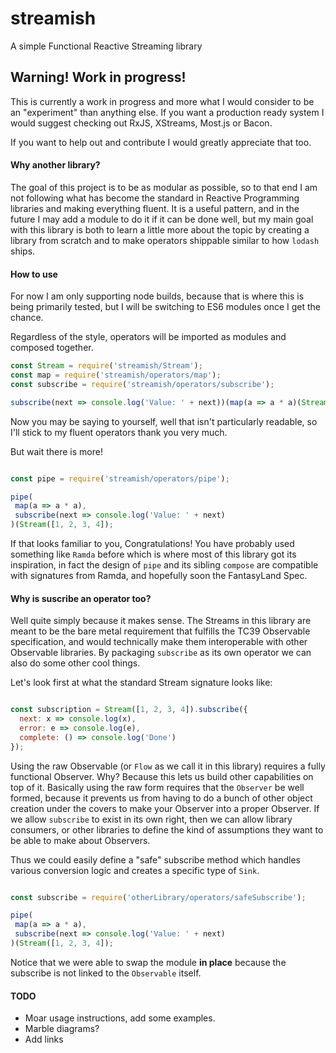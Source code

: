 # streamish
A simple Functional Reactive Streaming library

## Warning! Work in progress!

This is currently a work in progress and more what I would consider to be an "experiment" than anything else. If you want a production ready system I would suggest checking out RxJS, XStreams, Most.js or Bacon.

If you want to help out and contribute I would greatly appreciate that too.

#### Why another library?

The goal of this project is to be as modular as possible, so to that end I am not following what has become the standard in Reactive Programming libraries and making everything fluent. It is a useful pattern, and in the future I may add a module to do it if it can be done well, but my main goal with this library is both to learn a little more about the topic by creating a library from scratch and to make operators shippable similar to how `lodash` ships.


#### How to use

For now I am only supporting node builds, because that is where this is being primarily tested, but I will be switching to ES6 modules once I get the chance.

Regardless of the style, operators will be imported as modules and composed together.

```javascript
const Stream = require('streamish/Stream');
const map = require('streamish/operators/map');
const subscribe = require('streamish/operators/subscribe');

subscribe(next => console.log('Value: ' + next))(map(a => a * a)(Stream([1, 2, 3, 4])));
```

Now you may be saying to yourself, well that isn't particularly readable, so I'll stick to my fluent operators thank you very much.

But wait there is more!
```javascript

const pipe = require('streamish/operators/pipe');

pipe(
 map(a => a * a),
 subscribe(next => console.log('Value: ' + next)
)(Stream([1, 2, 3, 4]);

```

If that looks familiar to you, Congratulations! You have probably used something like `Ramda` before which is where most of this library got its inspiration, in fact the design of `pipe` and its sibling `compose` are compatible with signatures from Ramda, and hopefully soon the FantasyLand Spec.

#### Why is suscribe an operator too?

Well quite simply because it makes sense. The Streams in this library are meant to be the bare metal requirement that fulfills the TC39 Observable specification, and would technically make them interoperable with other Observable libraries. By packaging `subscribe` as its own operator we can also do some other cool things.

Let's look first at what the standard Stream signature looks like:

```javascript

const subscription = Stream([1, 2, 3, 4]).subscribe({
  next: x => console.log(x),
  error: e => console.log(e),
  complete: () => console.log('Done')
});

```

Using the raw Observable (or `Flow` as we call it in this library) requires a fully functional Observer. Why? Because this lets us build other capabilities on top of it. Basically using the raw form requires that the `Observer` be well formed, because it prevents us from having to do a bunch of other object creation under the covers to make your Observer into a proper Observer. If we allow `subscribe` to exist in its own right, then we can allow library consumers, or other libraries to define the kind of assumptions they want to be able to make about Observers.

Thus we could easily define a "safe" subscribe method which handles various conversion logic and creates a specific type of `Sink`.

```javascript

const subscribe = require('otherLibrary/operators/safeSubscribe');

pipe(
 map(a => a * a),
 subscribe(next => console.log('Value: ' + next)
)(Stream([1, 2, 3, 4]);

```

Notice that we were able to swap the module **in place** because the subscribe is not linked to the `Observable` itself.


#### TODO
- Moar usage instructions, add some examples.
- Marble diagrams?
- Add links





